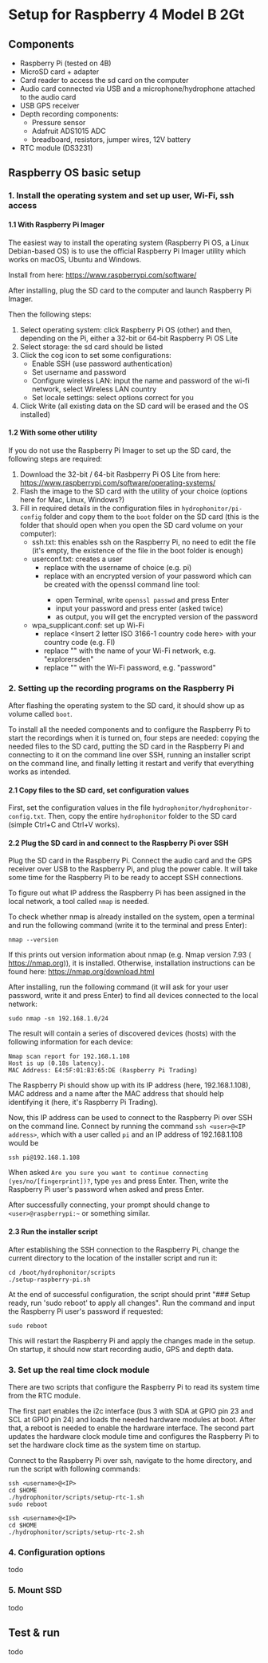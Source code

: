 # Setup for Raspberry 4 Model B 2Gt

## Components

- Raspberry Pi (tested on 4B)
- MicroSD card + adapter
- Card reader to access the sd card on the computer
- Audio card connected via USB and a microphone/hydrophone attached to the audio card
- USB GPS receiver
- Depth recording components:
  - Pressure sensor
  - Adafruit ADS1015 ADC
  - breadboard, resistors, jumper wires, 12V battery
- RTC module (DS3231)


## Raspberry OS basic setup

### 1. Install the operating system and set up user, Wi-Fi, ssh access

#### 1.1 With Raspberry Pi Imager

The easiest way to install the operating system (Raspberry Pi OS, a Linux Debian-based OS) is to use the official Raspberry Pi Imager utility which works on macOS, Ubuntu and Windows.

Install from here: https://www.raspberrypi.com/software/

After installing, plug the SD card to the computer and launch Raspberry Pi Imager.

Then the following steps:

1. Select operating system: click Raspberry Pi OS (other) and then, depending on the Pi, either a 32-bit or 64-bit Raspberry Pi OS Lite
2. Select storage: the sd card should be listed
3. Click the cog icon to set some configurations:
	- Enable SSH (use password authentication)
	- Set username and password
	- Configure wireless LAN: input the name and password of the wi-fi network, select Wireless LAN country
	- Set locale settings: select options correct for you
4. Click Write (all existing data on the SD card will be erased and the OS installed)

#### 1.2 With some other utility

If you do not use the Raspberry Pi Imager to set up the SD card, the following steps are required:

1. Download the 32-bit / 64-bit Rasbperry Pi OS Lite from here: https://www.raspberrypi.com/software/operating-systems/
2. Flash the image to the SD card with the utility of your choice (options here for Mac, Linux, Windows?)
3. Fill in required details in the configuration files in `hydrophonitor/pi-config` folder and copy them to the `boot` folder on the SD card (this is the folder that should open when you open the SD card volume on your computer):
	- ssh.txt: this enables ssh on the Raspberry Pi, no need to edit the file (it's empty, the existence of the file in the boot folder is enough)
	- userconf.txt: creates a user
    	- replace <username> with the username of choice (e.g. pi)
    	- replace <encrypted password> with an encrypted version of your password which can be created with the openssl command line tool:
        	- open Terminal, write `openssl passwd` and press Enter
        	- input your password and press enter (asked twice)
        	- as output, you will get the encrypted version of the password
  	- wpa_supplicant.conf: set up Wi-Fi
    	- replace <Insert 2 letter ISO 3166-1 country code here> with your country code (e.g. FI)
    	- replace "<Name of your wireless LAN>" with the name of your Wi-Fi network, e.g. "explorersden"
    	- replace "<Password for your wireless LAN>" with the Wi-Fi password, e.g. "password"


### 2. Setting up the recording programs on the Raspberry Pi

After flashing the operating system to the SD card, it should show up as volume called `boot`.

To install all the needed components and to configure the Raspberry Pi to start the recordings when it is turned on, four steps are needed: copying the needed files to the SD card, putting the SD card in the Raspberry Pi and connecting to it on the command line over SSH, running an installer script on the command line, and finally letting it restart and verify that everything works as intended.

#### 2.1 Copy files to the SD card, set configuration values

First, set the configuration values in the file `hydrophonitor/hydrophonitor-config.txt`. Then, copy the entire `hydrophonitor` folder to the SD card (simple Ctrl+C and Ctrl+V works). 

#### 2.2 Plug the SD card in and connect to the Raspberry Pi over SSH

Plug the SD card in the Raspberry Pi. Connect the audio card and the GPS receiver over USB to the Raspberry Pi, and plug the power cable. It will take some time for the Raspberry Pi to be ready to accept SSH connections.

To figure out what IP address the Raspberry Pi has been assigned in the local network, a tool called `nmap` is needed.

To check whether nmap is already installed on the system, open a terminal and run the following command (write it to the terminal and press Enter):

```
nmap --version
```

If this prints out version information about nmap (e.g. Nmap version 7.93 ( https://nmap.org)), it is installed. Otherwise, installation instructions can be found here: https://nmap.org/download.html

After installing, run the following command (it will ask for your user password, write it and press Enter) to find all devices connected to the local network:

```
sudo nmap -sn 192.168.1.0/24
```

The result will contain a series of discovered devices (hosts) with the following information for each device:

```
Nmap scan report for 192.168.1.108
Host is up (0.18s latency).
MAC Address: E4:5F:01:B3:65:DE (Raspberry Pi Trading)
```

The Raspberry Pi should show up with its IP address (here, 192.168.1.108), MAC address and a name after the MAC address that should help identifying it (here, it's Raspberry Pi Trading).

Now, this IP address can be used to connect to the Raspberry Pi over SSH on the command line. Connect by running the command `ssh <user>@<IP address>`, which with a user called `pi` and an IP address of 192.168.1.108 would be

```
ssh pi@192.168.1.108
```

When asked `Are you sure you want to continue connecting (yes/no/[fingerprint])?`, type `yes` and press Enter. Then, write the Raspberry Pi user's password when asked and press Enter.

After successfully connecting, your prompt should change to `<user>@raspberrypi:~` or something similar.

#### 2.3 Run the installer script

After establishing the SSH connection to the Raspberry Pi, change the current directory to the location of the installer script and run it:

```
cd /boot/hydrophonitor/scripts
./setup-raspberry-pi.sh
```

At the end of successful configuration, the script should print "### Setup ready, run 'sudo reboot' to apply all changes". Run the command and input the Raspberry Pi user's password if requested:

```
sudo reboot
```

This will restart the Raspberry Pi and apply the changes made in the setup. On startup, it should now start recording audio, GPS and depth data.

### 3. Set up the real time clock module

There are two scripts that configure the Raspberry Pi to read its system time from the RTC module.

The first part enables the i2c interface (bus 3 with SDA at GPIO pin 23 and SCL at GPIO pin 24) and loads the needed hardware modules at boot. After that, a reboot is needed to enable the hardware interface. The second part updates the hardware clock module time and configures the Raspberry Pi to set the hardware clock time as the system time on startup.

Connect to the Raspberry Pi over ssh, navigate to the home directory, and run the script with following commands:

```
ssh <username>@<IP>
cd $HOME
./hydrophonitor/scripts/setup-rtc-1.sh
sudo reboot
```

```
ssh <username>@<IP>
cd $HOME
./hydrophonitor/scripts/setup-rtc-2.sh
```

### 4. Configuration options

todo

### 5. Mount SSD

todo

## Test & run

todo
